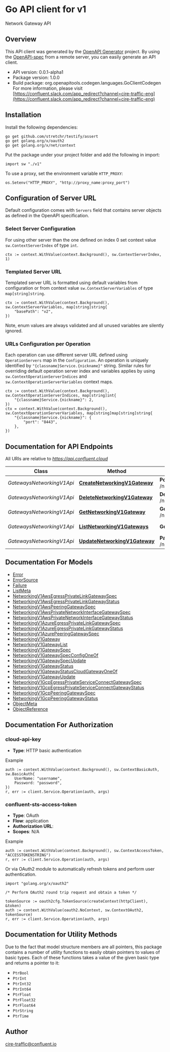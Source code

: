 # Go API client for v1

Network Gateway API

## Overview
This API client was generated by the [OpenAPI Generator](https://openapi-generator.tech) project.  By using the [OpenAPI-spec](https://www.openapis.org/) from a remote server, you can easily generate an API client.

- API version: 0.0.1-alpha1
- Package version: 1.0.0
- Build package: org.openapitools.codegen.languages.GoClientCodegen
For more information, please visit [https://confluent.slack.com/app_redirect?channel=cire-traffic-eng](https://confluent.slack.com/app_redirect?channel=cire-traffic-eng)

## Installation

Install the following dependencies:

```shell
go get github.com/stretchr/testify/assert
go get golang.org/x/oauth2
go get golang.org/x/net/context
```

Put the package under your project folder and add the following in import:

```golang
import sw "./v1"
```

To use a proxy, set the environment variable `HTTP_PROXY`:

```golang
os.Setenv("HTTP_PROXY", "http://proxy_name:proxy_port")
```

## Configuration of Server URL

Default configuration comes with `Servers` field that contains server objects as defined in the OpenAPI specification.

### Select Server Configuration

For using other server than the one defined on index 0 set context value `sw.ContextServerIndex` of type `int`.

```golang
ctx := context.WithValue(context.Background(), sw.ContextServerIndex, 1)
```

### Templated Server URL

Templated server URL is formatted using default variables from configuration or from context value `sw.ContextServerVariables` of type `map[string]string`.

```golang
ctx := context.WithValue(context.Background(), sw.ContextServerVariables, map[string]string{
	"basePath": "v2",
})
```

Note, enum values are always validated and all unused variables are silently ignored.

### URLs Configuration per Operation

Each operation can use different server URL defined using `OperationServers` map in the `Configuration`.
An operation is uniquely identified by `"{classname}Service.{nickname}"` string.
Similar rules for overriding default operation server index and variables applies by using `sw.ContextOperationServerIndices` and `sw.ContextOperationServerVariables` context maps.

```
ctx := context.WithValue(context.Background(), sw.ContextOperationServerIndices, map[string]int{
	"{classname}Service.{nickname}": 2,
})
ctx = context.WithValue(context.Background(), sw.ContextOperationServerVariables, map[string]map[string]string{
	"{classname}Service.{nickname}": {
		"port": "8443",
	},
})
```

## Documentation for API Endpoints

All URIs are relative to *https://api.confluent.cloud*

Class | Method | HTTP request | Description
------------ | ------------- | ------------- | -------------
*GatewaysNetworkingV1Api* | [**CreateNetworkingV1Gateway**](docs/GatewaysNetworkingV1Api.md#createnetworkingv1gateway) | **Post** /networking/v1/gateways | Create a Gateway
*GatewaysNetworkingV1Api* | [**DeleteNetworkingV1Gateway**](docs/GatewaysNetworkingV1Api.md#deletenetworkingv1gateway) | **Delete** /networking/v1/gateways/{id} | Delete a Gateway
*GatewaysNetworkingV1Api* | [**GetNetworkingV1Gateway**](docs/GatewaysNetworkingV1Api.md#getnetworkingv1gateway) | **Get** /networking/v1/gateways/{id} | Read a Gateway
*GatewaysNetworkingV1Api* | [**ListNetworkingV1Gateways**](docs/GatewaysNetworkingV1Api.md#listnetworkingv1gateways) | **Get** /networking/v1/gateways | List of Gateways
*GatewaysNetworkingV1Api* | [**UpdateNetworkingV1Gateway**](docs/GatewaysNetworkingV1Api.md#updatenetworkingv1gateway) | **Patch** /networking/v1/gateways/{id} | Update a Gateway


## Documentation For Models

 - [Error](docs/Error.md)
 - [ErrorSource](docs/ErrorSource.md)
 - [Failure](docs/Failure.md)
 - [ListMeta](docs/ListMeta.md)
 - [NetworkingV1AwsEgressPrivateLinkGatewaySpec](docs/NetworkingV1AwsEgressPrivateLinkGatewaySpec.md)
 - [NetworkingV1AwsEgressPrivateLinkGatewayStatus](docs/NetworkingV1AwsEgressPrivateLinkGatewayStatus.md)
 - [NetworkingV1AwsPeeringGatewaySpec](docs/NetworkingV1AwsPeeringGatewaySpec.md)
 - [NetworkingV1AwsPrivateNetworkInterfaceGatewaySpec](docs/NetworkingV1AwsPrivateNetworkInterfaceGatewaySpec.md)
 - [NetworkingV1AwsPrivateNetworkInterfaceGatewayStatus](docs/NetworkingV1AwsPrivateNetworkInterfaceGatewayStatus.md)
 - [NetworkingV1AzureEgressPrivateLinkGatewaySpec](docs/NetworkingV1AzureEgressPrivateLinkGatewaySpec.md)
 - [NetworkingV1AzureEgressPrivateLinkGatewayStatus](docs/NetworkingV1AzureEgressPrivateLinkGatewayStatus.md)
 - [NetworkingV1AzurePeeringGatewaySpec](docs/NetworkingV1AzurePeeringGatewaySpec.md)
 - [NetworkingV1Gateway](docs/NetworkingV1Gateway.md)
 - [NetworkingV1GatewayList](docs/NetworkingV1GatewayList.md)
 - [NetworkingV1GatewaySpec](docs/NetworkingV1GatewaySpec.md)
 - [NetworkingV1GatewaySpecConfigOneOf](docs/NetworkingV1GatewaySpecConfigOneOf.md)
 - [NetworkingV1GatewaySpecUpdate](docs/NetworkingV1GatewaySpecUpdate.md)
 - [NetworkingV1GatewayStatus](docs/NetworkingV1GatewayStatus.md)
 - [NetworkingV1GatewayStatusCloudGatewayOneOf](docs/NetworkingV1GatewayStatusCloudGatewayOneOf.md)
 - [NetworkingV1GatewayUpdate](docs/NetworkingV1GatewayUpdate.md)
 - [NetworkingV1GcpEgressPrivateServiceConnectGatewaySpec](docs/NetworkingV1GcpEgressPrivateServiceConnectGatewaySpec.md)
 - [NetworkingV1GcpEgressPrivateServiceConnectGatewayStatus](docs/NetworkingV1GcpEgressPrivateServiceConnectGatewayStatus.md)
 - [NetworkingV1GcpPeeringGatewaySpec](docs/NetworkingV1GcpPeeringGatewaySpec.md)
 - [NetworkingV1GcpPeeringGatewayStatus](docs/NetworkingV1GcpPeeringGatewayStatus.md)
 - [ObjectMeta](docs/ObjectMeta.md)
 - [ObjectReference](docs/ObjectReference.md)


## Documentation For Authorization



### cloud-api-key

- **Type**: HTTP basic authentication

Example

```golang
auth := context.WithValue(context.Background(), sw.ContextBasicAuth, sw.BasicAuth{
    UserName: "username",
    Password: "password",
})
r, err := client.Service.Operation(auth, args)
```


### confluent-sts-access-token


- **Type**: OAuth
- **Flow**: application
- **Authorization URL**: 
- **Scopes**: N/A

Example

```golang
auth := context.WithValue(context.Background(), sw.ContextAccessToken, "ACCESSTOKENSTRING")
r, err := client.Service.Operation(auth, args)
```

Or via OAuth2 module to automatically refresh tokens and perform user authentication.

```golang
import "golang.org/x/oauth2"

/* Perform OAuth2 round trip request and obtain a token */

tokenSource := oauth2cfg.TokenSource(createContext(httpClient), &token)
auth := context.WithValue(oauth2.NoContext, sw.ContextOAuth2, tokenSource)
r, err := client.Service.Operation(auth, args)
```


## Documentation for Utility Methods

Due to the fact that model structure members are all pointers, this package contains
a number of utility functions to easily obtain pointers to values of basic types.
Each of these functions takes a value of the given basic type and returns a pointer to it:

* `PtrBool`
* `PtrInt`
* `PtrInt32`
* `PtrInt64`
* `PtrFloat`
* `PtrFloat32`
* `PtrFloat64`
* `PtrString`
* `PtrTime`

## Author

cire-traffic@confluent.io

